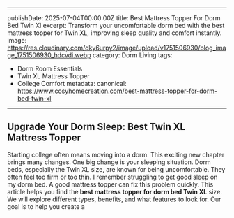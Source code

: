 
---
publishDate: 2025-07-04T00:00:00Z
title: Best Mattress Topper For Dorm Bed Twin Xl
excerpt: Transform your uncomfortable dorm bed with the best mattress topper for Twin XL, improving sleep quality and comfort instantly.
image: https://res.cloudinary.com/dky6urpy2/image/upload/v1751506930/blog_image_1751506930_hdcvdi.webp
category: Dorm Living
tags:
  - Dorm Room Essentials
  - Twin XL Mattress Topper
  - College Comfort
metadata:
  canonical: https://www.cosyhomecreation.com/best-mattress-topper-for-dorm-bed-twin-xl
---

## Upgrade Your Dorm Sleep: Best Twin XL Mattress Topper

Starting college often means moving into a dorm. This exciting new chapter brings many changes. One big change is your sleeping situation. Dorm beds, especially the Twin XL size, are known for being uncomfortable. They often feel too firm or too thin. I remember struggling to get good sleep on my dorm bed. A good mattress topper can fix this problem quickly. This article helps you find the **best mattress topper for dorm bed Twin XL** size. We will explore different types, benefits, and what features to look for. Our goal is to help you create a